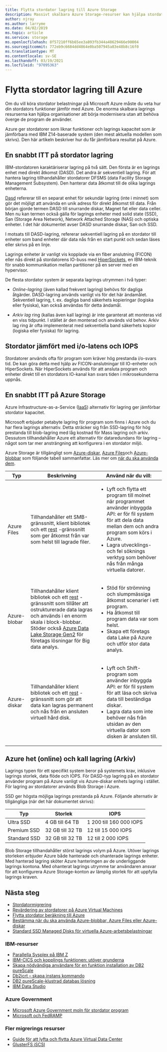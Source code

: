 ```yaml
---
title: Flytta stordator lagring till Azure Storage
description: Massivt skalbara Azure Storage-resurser kan hjälpa stordatorbaserade organisationer att migrera och modernisera IBM Z14-program.
author: njray
ms.author: larryme
ms.date: 04/02/2019
ms.topic: article
ms.service: storage
ms.openlocfilehash: 8f57210ff6b65ee3a893fb344a48629466e90004
ms.sourcegitcommit: 772eb9c6684dd4864e0ba507945a83e48b8c16f0
ms.translationtype: MT
ms.contentlocale: sv-SE
ms.lasthandoff: 03/19/2021
ms.locfileid: "97095363"
---
```

# <a name="move-mainframe-storage-to-azure"></a>Flytta stordator lagring till Azure

Om du vill köra stordator belastningar på Microsoft Azure måste du veta hur din stordators funktioner jämför med Azure. De enorma skalbara lagrings resurserna kan hjälpa organisationer att börja modernisera utan att behöva överge de program de använder.

Azure ger stordatorer som liknar funktioner och lagrings kapacitet som är jämförbara med IBM Z14-baserade system (den mest aktuella modellen som skrivs). Den här artikeln beskriver hur du får jämförbara resultat på Azure.

## <a name="mainframe-storage-at-a-glance"></a>En snabbt ITT på stordator lagring

IBM-stordatoren karaktäriserar lagring på två sätt. Den första är en lagrings enhet med direkt åtkomst (DASD). Det andra är sekventiell lagring. För att hantera lagring tillhandahåller stordatorer DFSMS (data Facility Storage Management Subsystem). Den hanterar data åtkomst till de olika lagrings enheterna.

[Dasd](https://en.wikipedia.org/wiki/Direct-access_storage_device) refererar till en separat enhet för sekundär lagring (inte i minnet) som gör det möjligt att använda en unik adress för direkt åtkomst till data. Från början gjorde termen DASD till snurrande diskar, Magnet fat eller data celler. Men nu kan termen också gälla för lagrings enheter med solid state (SSD), San (Storage Area Network), Network Attached Storage (NAS) och optiska enheter. I det här dokumentet avser DASD snurrande diskar, San och SSD.

I motsats till DASD-lagring, refererar sekventiell lagring på en stordator till enheter som band enheter där data nås från en start punkt och sedan läses eller skrivs på en linje.

Lagrings enheter är vanligt vis kopplade via en fiber anslutning (FICON) eller nås direkt på stordatorens IO-buss med [HiperSockets](https://www.ibm.com/support/knowledgecenter/zosbasics/com.ibm.zos.znetwork/znetwork_85.htm), en IBM-teknik för snabb kommunikation mellan partitioner på en server med en hypervisor.

De flesta stordator system är separata lagrings utrymmen i två typer:

- *Online-lagring* (även kallad frekvent lagring) behövs för dagliga åtgärder. DASD-lagring används vanligt vis för det här ändamålet. Sekventiell lagring, t. ex. dagliga band säkerhets kopieringar (logiska eller fysiska), kan också användas för detta ändamål.

- *Arkiv lag* ring (kallas även kall lagring) är inte garanterat att monteras vid en viss tidpunkt. I stället är den monterad och används vid behov. Arkiv lag ring är ofta implementerat med sekventiella band säkerhets kopior (logiska eller fysiska) för lagring.

## <a name="mainframe-versus-io-latency-and-iops"></a>Stordator jämfört med i/o-latens och IOPS

Stordatorer används ofta för program som kräver hög prestanda i/o-svars tid. De kan göra detta med hjälp av FICON-anslutningar till IO-enheter och HiperSockets. När HiperSockets används för att ansluta program och enheter direkt till en stordators IO-kanal kan svars tiden i mikrosekunderna uppnås.

## <a name="azure-storage-at-a-glance"></a>En snabbt ITT på Azure Storage

Azure Infrastructure-as-a-Service ([IaaS](https://azure.microsoft.com/overview/what-is-iaas/)) alternativ för lagring ger jämförbar stordator kapacitet.

Microsoft erbjuder petabyte lagring för program som finns i Azure och du har flera lagrings alternativ. Detta sträcker sig från SSD-lagring för hög prestanda till blob-lagring med låg kostnad för Mass lagring och arkiv. Dessutom tillhandahåller Azure ett alternativ för dataredundans för lagring – något som tar mer ansträngning att konfigurera i en stordator miljö.

Azure Storage är tillgängligt som [Azure-diskar](../../../managed-disks-overview.md), [Azure Files](../../../../storage/files/storage-files-introduction.md)och [Azure-blobbar](../../../../storage/blobs/storage-blobs-overview.md) som följande tabell sammanfattar. Läs mer om [när du ska använda dem](../../../../storage/common/storage-introduction.md).

<!-- markdownlint-disable MD033 -->

<table>
<thead>
    <tr><th>Typ</th><th>Beskrivning</th><th>Använd när du vill:</th></tr>
</thead>
<tbody>
<tr><td>Azure Files
</td>
<td>
Tillhandahåller ett SMB-gränssnitt, klient bibliotek och ett <a href="/rest/api/storageservices/file-service-rest-api">rest</a> -gränssnitt som ger åtkomst från var som helst till lagrade filer.
</td>
<td><ul>
<li>Lyft och flytta ett program till molnet när programmet använder inbyggda API: er för fil system för att dela data mellan dem och andra program som körs i Azure.</li>
<li>Lagra utvecklings-och fel söknings verktyg som behöver nås från många virtuella datorer.</li>
</ul>
</td>
</tr>
<tr><td>Azure-blobar
</td>
<td>Tillhandahåller klient bibliotek och ett <a href="/rest/api/storageservices/blob-service-rest-api">rest</a> -gränssnitt som tillåter att ostrukturerade data lagras och används i en enorm skala i block-blobbar. Stöder också <a href="/azure/storage/blobs/data-lake-storage-introduction">Azure Data Lake Storage Gen2</a> för företags lösningar för Big data analys.
</td>
<td><ul>
<li>Stöd för strömning och slumpmässiga åtkomst scenarier i ett program.</li>
<li>Ha åtkomst till program data var som helst.</li>
<li>Skapa ett företags data Lake på Azure och utför stor data analys.</li>
</ul></td>
</tr>
<tr><td>Azure-diskar
</td>
<td>Tillhandahåller klient bibliotek och ett <a href="/rest/api/compute/disks">rest</a> -gränssnitt som gör att data kan lagras permanent och nås från en ansluten virtuell hård disk.
</td>
<td><ul>
<li>Lyft och Shift-program som använder inbyggda API: er för fil system för att läsa och skriva data till beständiga diskar.</li>
<li>Lagra data som inte behöver nås från utsidan av den virtuella dator som disken är ansluten till.</li>
</ul></td>
</tr>
</tbody>
</table>
<!-- markdownlint-enable MD033 -->

## <a name="azure-hot-online-and-cold-archive-storage"></a>Azure het (online) och kall lagring (Arkiv)

Lagrings typen för ett specifikt system beror på systemets krav, inklusive lagrings storlek, data flöde och IOPS. För DASD-typ lagring på en stordator använder program på Azure vanligt vis Azure-diskar enhets lagring i stället. För lagring av stordatorer används Blob Storage i Azure.

SSD ger högsta möjliga lagrings prestanda på Azure. Följande alternativ är tillgängliga (när det här dokumentet skrivs):

| Typ         | Storlek           | IOPS                  |
|--------------|----------------|-----------------------|
| Ultra SSD    | 4 GB till 64 TB  | 1 200 till 160 000 IOPS |
| Premium SSD  | 32 GB till 32 TB | 12 till 15 000 IOPS     |
| Standard SSD | 32 GB till 32 TB | 12 till 2 000 IOPS      |

Blob Storage tillhandahåller störst lagrings volym på Azure. Utöver lagrings storleken erbjuder Azure både hanterade och ohanterade lagrings enheter. Med hanterad lagring sköter Azure hanteringen av de underliggande lagrings kontona. Med ohanterat lagrings utrymme tar användaren ansvar för att konfigurera Azure Storage-konton av lämplig storlek för att uppfylla lagrings kraven.

## <a name="next-steps"></a>Nästa steg

- [Stordatormigrering](/azure/architecture/cloud-adoption/infrastructure/mainframe-migration/overview)
- [Revärdering av stordatorer på Azure Virtual Machines](../overview.md)
- [Flytta stordator beräkning till Azure](mainframe-compute-Azure.md)
- [Bestämma när du ska använda Azure-blobbar, Azure Files eller Azure-diskar](../../../../storage/common/storage-introduction.md)
- [Standard SSD Managed Disks för virtuella Azure-arbetsbelastningar](../../../disks-types.md#standard-ssd)

### <a name="ibm-resources"></a>IBM-resurser

- [Parallella Sysplex på IBM Z](https://www.ibm.com/it-infrastructure/z/technologies/parallel-sysplex-resources)
- [IBM-CICS och kopplings funktionen: utöver grunderna](https://www.redbooks.ibm.com/redbooks/pdfs/sg248420.pdf)
- [Skapa nödvändiga användare för en funktion installation av DB2 pureScale](https://www.ibm.com/support/knowledgecenter/en/SSEPGG_11.1.0/com.ibm.db2.luw.qb.server.doc/doc/t0055374.html?pos=2)
- [Db2icrt – skapa instans kommando](https://www.ibm.com/support/knowledgecenter/en/SSEPGG_11.1.0/com.ibm.db2.luw.admin.cmd.doc/doc/r0002057.html)
- [DB2 pureScale-klustrad databas lösning](https://www.ibmbigdatahub.com/blog/db2-purescale-clustered-database-solution-part-1)
- [IBM Data Studio](https://www.ibm.com/developerworks/downloads/im/data/index.html/)

### <a name="azure-government"></a>Azure Government

- [Microsoft Azure Government moln för stordator program](https://azure.microsoft.com/resources/microsoft-azure-government-cloud-for-mainframe-applications/)
- [Microsoft och FedRAMP](https://www.microsoft.com/TrustCenter/Compliance/FedRAMP)

### <a name="more-migration-resources"></a>Fler migrerings resurser

- [Guide för att lyfta och flytta Azure Virtual Data Center](https://azure.microsoft.com/resources/azure-virtual-datacenter-lift-and-shift-guide/)
- [GlusterFS iSCSI](https://glusterdocs.readthedocs.io/en/latest/Administrator%20Guide/GlusterFS%20iSCSI/)